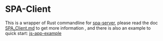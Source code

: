 # SPA-Client
This is a wrapper of Rust commandline for [spa-server](https://github.com/timzaak/spa-server), 
please read the doc [SPA_Client.md](https://github.com/timzaak/spa-server/blob/master/doc/SPA-Client.md) to get more information , 
and there is also an example to quick start: [js-app-example](https://github.com/timzaak/spa-server/tree/master/example/js-app-example)